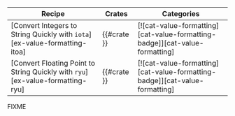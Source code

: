 | Recipe | Crates | Categories |
|--------|--------|------------|
| [Convert Integers to String Quickly with `iota`][ex-value-formatting-itoa] | {{#crate }} | [![cat-value-formatting][cat-value-formatting-badge]][cat-value-formatting] |
| [Convert Floating Point to String Quickly with `ryu`][ex-value-formatting-ryu] | {{#crate }} | [![cat-value-formatting][cat-value-formatting-badge]][cat-value-formatting] |

<div class="hidden">
FIXME
</div>
